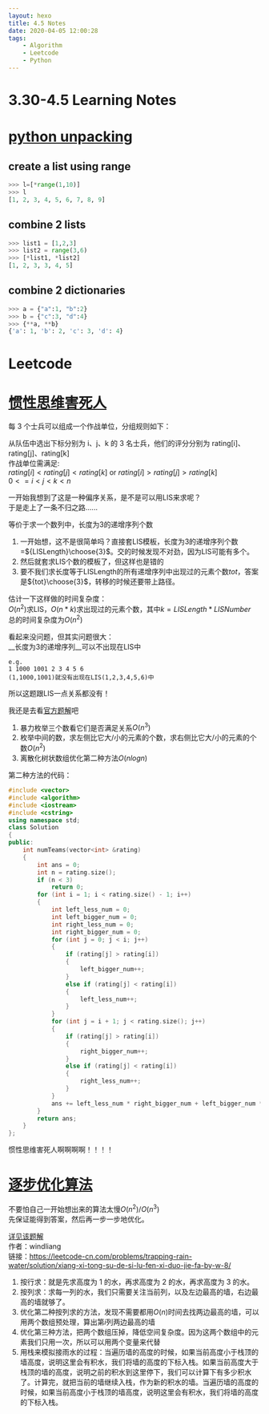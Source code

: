 ```yaml
---
layout: hexo
title: 4.5 Notes
date: 2020-04-05 12:00:28
tags: 
    - Algorithm
    - Leetcode
    - Python
---
```

# 3.30-4.5 Learning Notes

# [python unpacking](https://zhuanlan.zhihu.com/p/41968260)
## create a list using range
```python
>>> l=[*range(1,10)]
>>> l
[1, 2, 3, 4, 5, 6, 7, 8, 9]
```
## combine 2 lists
```python
>>> list1 = [1,2,3]
>>> list2 = range(3,6)
>>> [*list1, *list2]
[1, 2, 3, 3, 4, 5]
```
## combine 2 dictionaries
```python
>>> a = {"a":1, "b":2}
>>> b = {"c":3, "d":4}
>>> {**a, **b}
{'a': 1, 'b': 2, 'c': 3, 'd': 4}
```
# Leetcode
# [惯性思维害死人](https://leetcode-cn.com/problems/count-number-of-teams/)
每 3 个士兵可以组成一个作战单位，分组规则如下：

从队伍中选出下标分别为 i、j、k 的 3 名士兵，他们的评分分别为 rating[i]、rating[j]、rating[k]  
作战单位需满足:  
$rating[i] < rating[j] < rating[k]$ or $rating[i] > rating[j] > rating[k]$  
$0 <= i < j < k < n$

一开始我想到了这是一种偏序关系，是不是可以用LIS来求呢？  
于是走上了一条不归之路......

等价于求一个数列中，长度为3的递增序列个数

1. 一开始想，这不是很简单吗？直接套LIS模板，长度为3的递增序列个数=${LISLength}\choose{3}$。交的时候发现不对劲，因为LIS可能有多个。
2. 然后就套求LIS个数的模板了，但这样也是错的
3. 要不我们求长度等于LISLength的所有递增序列中出现过的元素个数$tot$，答案是${tot}\choose{3}$，转移的时候还要带上路径。  

估计一下这样做的时间复杂度：  
$O(n^2)$求LIS，$O(n*k)$求出现过的元素个数，其中$k=LISLength*LISNumber$  
总的时间复杂度为$O(n^2)$

看起来没问题，但其实问题很大：  
__长度为3的递增序列__可以不出现在LIS中
```
e.g.
1 1000 1001 2 3 4 5 6
(1,1000,1001)就没有出现在LIS(1,2,3,4,5,6)中
```
所以这题跟LIS一点关系都没有！

我还是去看[官方题解](https://leetcode-cn.com/problems/count-number-of-teams/solution/tong-ji-zuo-zhan-dan-wei-shu-by-leetcode-solution/)吧  
1. 暴力枚举三个数看它们是否满足关系$O(n^3)$
2. 枚举中间的数，求左侧比它大/小的元素的个数，求右侧比它大/小的元素的个数$O(n^2)$
3. 离散化树状数组优化第二种方法$O(nlogn)$

第二种方法的代码：
```cpp
#include <vector>
#include <algorithm>
#include <iostream>
#include <cstring>
using namespace std;
class Solution
{
public:
    int numTeams(vector<int> &rating)
    {
        int ans = 0;
        int n = rating.size();
        if (n < 3)
            return 0;
        for (int i = 1; i < rating.size() - 1; i++)
        {
            int left_less_num = 0;
            int left_bigger_num = 0;
            int right_less_num = 0;
            int right_bigger_num = 0;
            for (int j = 0; j < i; j++)
            {
                if (rating[j] > rating[i])
                {
                    left_bigger_num++;
                }
                else if (rating[j] < rating[i])
                {
                    left_less_num++;
                }
            }
            for (int j = i + 1; j < rating.size(); j++)
            {
                if (rating[j] > rating[i])
                {
                    right_bigger_num++;
                }
                else if (rating[j] < rating[i])
                {
                    right_less_num++;
                }
            }
            ans += left_less_num * right_bigger_num + left_bigger_num * right_less_num;
        }
        return ans;
    }
};
```
惯性思维害死人啊啊啊啊！！！！
# [逐步优化算法](https://leetcode-cn.com/problems/trapping-rain-water/)

不要怕自己一开始想出来的算法太慢$O(n^2)/O(n^3)$  
先保证能得到答案，然后再一步一步地优化。

[详见该题解](https://leetcode-cn.com/problems/trapping-rain-water/solution/xiang-xi-tong-su-de-si-lu-fen-xi-duo-jie-fa-by-w-8/)   
作者：windliang  
链接：https://leetcode-cn.com/problems/trapping-rain-water/solution/xiang-xi-tong-su-de-si-lu-fen-xi-duo-jie-fa-by-w-8/  

1. 按行求：就是先求高度为 1 的水，再求高度为 2 的水，再求高度为 3 的水。
2. 按列求：求每一列的水，我们只需要关注当前列，以及左边最高的墙，右边最高的墙就够了。
3. 优化第二种按列求的方法，发现不需要都用$O(n)$时间去找两边最高的墙，可以用两个数组预处理，算出第$i$列两边最高的墙
4. 优化第三种方法，把两个数组压掉，降低空间复杂度。因为这两个数组中的元素我们只用一次，所以可以用两个变量来代替
5. 用栈来模拟接雨水的过程：当遍历墙的高度的时候，如果当前高度小于栈顶的墙高度，说明这里会有积水，我们将墙的高度的下标入栈。如果当前高度大于栈顶的墙的高度，说明之前的积水到这里停下，我们可以计算下有多少积水了。计算完，就把当前的墙继续入栈，作为新的积水的墙。当遍历墙的高度的时候，如果当前高度小于栈顶的墙高度，说明这里会有积水，我们将墙的高度的下标入栈。


